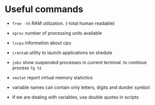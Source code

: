 # Useful commands

* `free -th` RAM utilization. (-total human readable)

* `nproc` number of processing units available

* `lscpu` information about cpu

* `crontab` utility to launch applications on shedule

* `jobs` show suspended processes in current terminal. to continue process `fg %1`

* `vmstat` report virtual memory statictics

* variable names can contain only letters, digits and dunder symbol

* if we are dealing with variables, use double quotes in scripts
